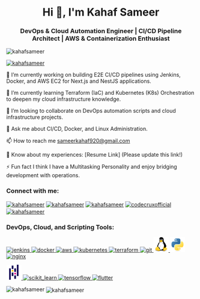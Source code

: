 <h1 align="center">Hi 👋, I'm Kahaf Sameer</h1>
<h3 align="center">DevOps & Cloud Automation Engineer | CI/CD Pipeline Architect | AWS & Containerization Enthusiast</h3>

<p align="left"> <img src="https://komarev.com/ghpvc/?username=kahafsameer&label=Profile%20views&color=0e75b6&style=flat" alt="kahafsameer" /> </p>

<p align="left"> <a href="https://github.com/ryo-ma/github-profile-trophy"><img src="https://github-profile-trophy.vercel.app/?username=kahafsameer" alt="kahafsameer" /></a> </p>

🔭 I’m currently working on building E2E CI/CD pipelines using Jenkins, Docker, and AWS EC2 for Next.js and NestJS applications.

🌱 I’m currently learning Terraform (IaC) and Kubernetes (K8s) Orchestration to deepen my cloud infrastructure knowledge.

👯 I’m looking to collaborate on DevOps automation scripts and cloud infrastructure projects.

💬 Ask me about CI/CD, Docker, and Linux Administration.

📫 How to reach me sameerkahaf920@gmail.com

📄 Know about my experiences: [Resume Link] (Please update this link!)

⚡ Fun fact I think I have a Multitasking Personality and enjoy bridging development with operations.

<h3 align="left">Connect with me:</h3>
<p align="left">
<a href="https://linkedin.com/in/kahafsameer" target="blank"><img align="center" src="https://raw.githubusercontent.com/rahuldkjain/github-profile-readme-generator/master/src/images/icons/Social/linked-in-alt.svg" alt="kahafsameer" height="30" width="40" /></a>
<a href="https://fb.com/kahafsameer" target="blank"><img align="center" src="https://raw.githubusercontent.com/rahuldkjain/github-profile-readme-generator/master/src/images/icons/Social/facebook.svg" alt="kahafsameer" height="30" width="40" /></a>
<a href="https://instagram.com/kahafsameer" target="blank"><img align="center" src="https://raw.githubusercontent.com/rahuldkjain/github-profile-readme-generator/master/src/images/icons/Social/instagram.svg" alt="kahafsameer" height="30" width="40" /></a>
<a href="https://www.youtube.com/c/codecruxofficial" target="blank"><img align="center" src="https://raw.githubusercontent.com/rahuldkjain/github-profile-readme-generator/master/src/images/icons/Social/youtube.svg" alt="codecruxofficial" height="30" width="40" /></a>
<a href="https://discord.gg/kahafsameer" target="blank"><img align="center" src="https://raw.githubusercontent.com/rahuldkjain/github-profile-readme-generator/master/src/images/icons/Social/discord.svg" alt="kahafsameer" height="30" width="40" /></a>
</p>

<h3 align="left">DevOps, Cloud, and Scripting Tools:</h3>
<p align="left">
<!-- DevOps Tools -->
<a href="https://www.jenkins.io" target="_blank" rel="noreferrer"> <img src="https://www.google.com/search?q=https://www.vectorlogo.zone/logos/jenkins/jenkins-icon.svg" alt="jenkins" width="40" height="40"/> </a>
<a href="https://www.docker.com/" target="_blank" rel="noreferrer"> <img src="https://www.google.com/search?q=https://raw.githubusercontent.com/devicons/devicon/master/icons/docker/docker-original-wordmark.svg" alt="docker" width="40" height="40"/> </a>
<a href="https://aws.amazon.com" target="_blank" rel="noreferrer"> <img src="https://www.google.com/search?q=https://raw.githubusercontent.com/devicons/devicon/master/icons/amazonwebservices/amazonwebservices-original-wordmark.svg" alt="aws" width="40" height="40"/> </a>
<a href="https://kubernetes.io" target="_blank" rel="noreferrer"> <img src="https://www.google.com/search?q=https://www.vectorlogo.zone/logos/kubernetes/kubernetes-icon.svg" alt="kubernetes" width="40" height="40"/> </a>
<a href="https://www.terraform.io" target="_blank" rel="noreferrer"> <img src="https://www.google.com/search?q=https://www.vectorlogo.zone/logos/terraformio/terraformio-icon.svg" alt="terraform" width="40" height="40"/> </a>
<a href="https://git-scm.com/" target="_blank" rel="noreferrer"> <img src="https://www.google.com/search?q=https://www.vectorlogo.zone/logos/git-scm/git-scm-icon.svg" alt="git" width="40" height="40"/> </a>
<a href="https://www.linux.org/" target="_blank" rel="noreferrer"> <img src="https://raw.githubusercontent.com/devicons/devicon/master/icons/linux/linux-original.svg" alt="linux" width="40" height="40"/> </a>
<a href="https://www.python.org" target="_blank" rel="noreferrer"> <img src="https://raw.githubusercontent.com/devicons/devicon/master/icons/python/python-original.svg" alt="python" width="40" height="40"/> </a>
<a href="https://www.nginx.com" target="_blank" rel="noreferrer"> <img src="https://www.google.com/search?q=https://www.vectorlogo.zone/logos/nginx/nginx-icon.svg" alt="nginx" width="40" height="40"/> </a>

<!-- AI/ML/Web Tools (Kept for completeness) -->
<a href="https://pandas.pydata.org/" target="_blank" rel="noreferrer"> <img src="https://raw.githubusercontent.com/devicons/devicon/2ae2a900d2f041da66e950e4d48052658d850630/icons/pandas/pandas-original.svg" alt="pandas" width="40" height="40"/> </a> 
<a href="https://scikit-learn.org/" target="_blank" rel="noreferrer"> <img src="https://upload.wikimedia.org/wikipedia/commons/0/05/Scikit_learn_logo_small.svg" alt="scikit_learn" width="40" height="40"/> </a> 
<a href="https://www.tensorflow.org" target="_blank" rel="noreferrer"> <img src="https://www.vectorlogo.zone/logos/tensorflow/tensorflow-icon.svg" alt="tensorflow" width="40" height="40"/> </a> 
<a href="https://flutter.dev" target="_blank" rel="noreferrer"> <img src="https://www.vectorlogo.zone/logos/flutterio/flutterio-icon.svg" alt="flutter" width="40" height="40"/> </a> 


</p>

<p><img align="left" src="https://github-readme-stats.vercel.app/api/top-langs?username=kahafsameer&show_icons=true&locale=en&layout=compact" alt="kahafsameer" /></p>

<p>&nbsp;<img align="center" src="https://github-readme-stats.vercel.app/api?username=kahafsameer&show_icons=true&locale=en" alt="kahafsameer" /></p>
